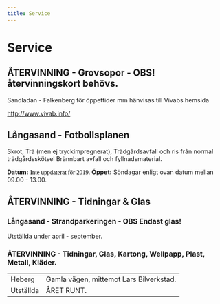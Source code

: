 ```yaml
---
title: Service
---
```

<h1>Service</h1>
<div class="stuff">
<h2></h2>
<h2>ÅTERVINNING - Grovsopor - OBS! återvinningskort behövs.</h2>
Sandladan - Falkenberg för öppettider mm hänvisas till Vivabs hemsida

<a href="http://www.vivab.info/">http://www.vivab.info/</a>
<h3></h3>
<h2>Långasand - Fotbollsplanen</h2>
Skrot, Trä (men ej tryckimpregnerat),
Trädgårdsavfall och ris från normal trädgårdsskötsel
Brännbart avfall och fyllnadsmaterial.

<strong>Datum:</strong> <span style="color: #000000;font-family: 'Times New Roman'">Inte uppdaterat för 2019.</span>
<strong>Öppet:</strong> Söndagar enligt ovan datum mellan 09.00 - 13.00.
<h2>ÅTERVINNING - Tidningar &amp; Glas</h2>
<h3>Långasand - Strandparkeringen - OBS Endast glas!</h3>
Utställda under april - september.
<h3>ÅTERVINNING - Tidningar, Glas, Kartong, Wellpapp, Plast, Metall, Kläder.</h3>
<table>
<tbody>
<tr>
<td>Heberg</td>
<td>Gamla vägen, mittemot Lars Bilverkstad.</td>
</tr>
<tr>
<td>Utställda</td>
<td>ÅRET RUNT.</td>
</tr>
</tbody>
</table>
<h2></h2>
</div>
